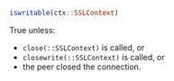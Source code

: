```julia
iswritable(ctx::SSLContext)
```

True unless:

  * `close(::SSLContext)` is called, or
  * `closewrite(::SSLContext)` is called, or
  * the peer closed the connection.
